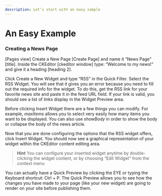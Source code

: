 ```yaml
---
description: Let’s start with an easy sample
---
```


# An Easy Example

### Creating a News Page

\[Pages view] Create a New Page \[Create Page] and name it “News Page” \[title]. Inside the CKEditor \[ckeditor window] type: “Welcome to my news!” and give it a heading \[heading 2].

Click Create a New Widget and type “RSS” in the Quick Filter. Select the RSS Widget. You will see that it gives you an error because you need to fill out the required info for the widget. To do this, get the RSS link for your favorite news site and paste it in the feed URL field. If your link is valid, you should see a list of links display in the Widget Preview area.

Before clicking Insert Widget there are a few things you can modify. For example, _maxItems_ allows you to select very easily how many items you want to be displayed. You can also use _showBody_ in order to show the body or collapse the body of the news article.

Now that you are done configuring the options that the RSS widget offers, click Insert Widget. You should now see a graphical representation of your widget within the CKEditor content editing area.

> **Hint** You can configure your inserted widget anytime by double-clicking the widget content, or by choosing “Edit Widget” from the context menu

You can actually have a Quick Preview by clicking the EYE or typing the Keyboard shortcut: Ctrl + P. The Quick Preview allows you to see how the changes you have made to your page (like your new widget) are going to render on your site before publishing them.
